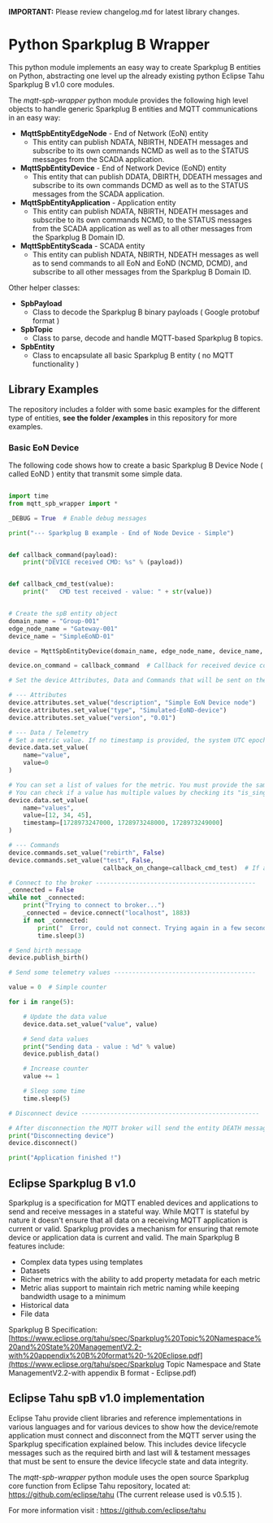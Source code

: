 **IMPORTANT:** Please review changelog.md for latest library changes.



# Python Sparkplug B Wrapper

This python module implements an easy way to create Sparkplug B entities on Python, abstracting one level up the already existing python Eclipse Tahu Sparkplug B v1.0 core modules.

The *mqtt-spb-wrapper* python module provides the following high level objects to handle generic Sparkplug B entities and MQTT communications in an easy way:

- **MqttSpbEntityEdgeNode** - End of Network (EoN) entity 
  - This entity can publish NDATA, NBIRTH, NDEATH messages and subscribe to its own commands NCMD as well as to the STATUS messages from the SCADA application.
- **MqttSpbEntityDevice** - End of Network Device (EoND) entity 
  - This entity that can publish DDATA, DBIRTH, DDEATH messages and subscribe to its own commands DCMD as well as to the STATUS messages from the SCADA application.
- **MqttSpbEntityApplication** - Application entity 
  - This entity can publish NDATA, NBIRTH, NDEATH messages and subscribe to its own commands NCMD, to the STATUS messages from the SCADA application as well as to all other messages from the Sparkplug B Domain ID.
- **MqttSpbEntityScada** - SCADA entity 
  - This entity can publish NDATA, NBIRTH, NDEATH messages as well as to send commands to all EoN and EoND (NCMD, DCMD), and subscribe to all other messages from the Sparkplug B Domain ID.

Other helper classes:

- **SpbPayload**
  - Class to decode the Sparkplug B binary payloads ( Google protobuf format )
- **SpbTopic** 
  - Class to parse, decode and handle MQTT-based Sparkplug B topics.
- **SpbEntity**
  - Class to encapsulate all basic Sparkplug B entity ( no MQTT functionality )
    


## Library Examples

The repository includes a folder with some basic examples for the different type of entities, **see the folder /examples** in this repository for more examples.

### Basic EoN Device

The following code shows how to create a basic Sparkplug B Device Node (  called EoND ) entity that transmit some simple data.

```python

import time
from mqtt_spb_wrapper import *

_DEBUG = True  # Enable debug messages

print("--- Sparkplug B example - End of Node Device - Simple")


def callback_command(payload):
    print("DEVICE received CMD: %s" % (payload))


def callback_cmd_test(value):
    print("   CMD test received - value: " + str(value))


# Create the spB entity object
domain_name = "Group-001"
edge_node_name = "Gateway-001"
device_name = "SimpleEoND-01"

device = MqttSpbEntityDevice(domain_name, edge_node_name, device_name, _DEBUG)

device.on_command = callback_command  # Callback for received device commands

# Set the device Attributes, Data and Commands that will be sent on the DBIRTH message --------------------------

# --- Attributes
device.attributes.set_value("description", "Simple EoN Device node")
device.attributes.set_value("type", "Simulated-EoND-device")
device.attributes.set_value("version", "0.01")

# --- Data / Telemetry
# Set a metric value. If no timestamp is provided, the system UTC epoch in ms will be automatically used.
device.data.set_value(
    name="value",
    value=0
)

# You can set a list of values for the metric. You must provide the same list size for the timestamps.
# You can check if a value has multiple values by checking its "is_single_value()" method, like device.data.is_single_value("values")
device.data.set_value(
    name="values",
    value=[12, 34, 45],
    timestamp=[1728973247000, 1728973248000, 1728973249000]
)

# --- Commands
device.commands.set_value("rebirth", False)
device.commands.set_value("test", False,
                          callback_on_change=callback_cmd_test)  # If a test command is received, the callback will be executed.

# Connect to the broker --------------------------------------------
_connected = False
while not _connected:
    print("Trying to connect to broker...")
    _connected = device.connect("localhost", 1883)
    if not _connected:
        print("  Error, could not connect. Trying again in a few seconds ...")
        time.sleep(3)

# Send birth message
device.publish_birth()

# Send some telemetry values ---------------------------------------

value = 0  # Simple counter

for i in range(5):

    # Update the data value
    device.data.set_value("value", value)

    # Send data values
    print("Sending data - value : %d" % value)
    device.publish_data()

    # Increase counter
    value += 1

    # Sleep some time
    time.sleep(5)

# Disconnect device -------------------------------------------------

# After disconnection the MQTT broker will send the entity DEATH message.
print("Disconnecting device")
device.disconnect()

print("Application finished !")

```



## Eclipse Sparkplug B v1.0

Sparkplug is a specification for MQTT enabled devices and applications to send and receive messages in a stateful way. While MQTT is stateful by nature it doesn't ensure that all data on a receiving MQTT application is current or valid. Sparkplug provides a mechanism for ensuring that remote device or application data is current and valid. The main Sparkplug B features include:

- Complex data types using templates
- Datasets
- Richer metrics with the ability to add property metadata for each metric
- Metric alias support to maintain rich metric naming while keeping bandwidth usage to a minimum
- Historical data
- File data

Sparkplug B Specification: [https://www.eclipse.org/tahu/spec/Sparkplug%20Topic%20Namespace%20and%20State%20ManagementV2.2-with%20appendix%20B%20format%20-%20Eclipse.pdf](https://www.eclipse.org/tahu/spec/Sparkplug Topic Namespace and State ManagementV2.2-with appendix B format - Eclipse.pdf)



## Eclipse Tahu spB v1.0 implementation

Eclipse Tahu provide client libraries and reference implementations in various languages and for various devices to show how the device/remote application must connect and disconnect from the MQTT server using the Sparkplug specification explained below.  This includes device lifecycle messages such as the required birth and last will & testament messages that must be sent to ensure the device lifecycle state and data integrity.

The *mqtt-spb-wrapper* python module uses the open source Sparkplug core function from Eclipse Tahu repository, located at: https://github.com/eclipse/tahu (The current release used is v0.5.15 ).

For more information visit : https://github.com/eclipse/tahu



